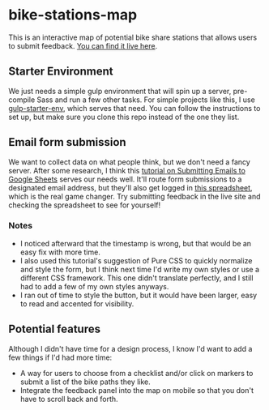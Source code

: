 # bike-stations-map
This is an interactive map of potential bike share stations that allows users to submit feedback. [You can find it live here](https://bike-stations-map-kwalker.netlify.com/).

## Starter Environment
We just needs a simple gulp environment that will spin up a server, pre-compile Sass and run a few other tasks. For simple projects like this, I use [gulp-starter-env](https://github.com/una/gulp-starter-env
), which serves that need. You can follow the instructions to set up, but make sure you clone this repo instead of the one they list.

## Email form submission
We want to collect data on what people think, but we don't need a fancy server. After some research, I think this [tutorial on Submitting Emails to Google Sheets](https://github.com/dwyl/learn-to-send-email-via-google-script-html-no-server
) serves our needs well. It'll route form submissions to a designated email address, but they'll also get logged in [this spreadsheet](https://docs.google.com/spreadsheets/d/1JMICpFkrbPD09BMSx19zjDElKsM6BMoPY-hYQ1ZaACw/edit?usp=sharing), which is the real game changer. Try submitting feedback in the live site and checking the spreadsheet to see for yourself!

### Notes
- I noticed afterward that the timestamp is wrong, but that would be an easy fix with more time.
- I also used this tutorial's suggestion of Pure CSS to quickly normalize and style the form, but I think next time I'd write my own styles or use a different CSS framework. This one didn't translate perfectly, and I still had to add a few of my own styles anyways.
- I ran out of time to style the button, but it would have been larger, easy to read and accented for visibility.

## Potential features
Although I didn't have time for a design process, I know I'd want to add a few things if I'd had more time:

- A way for users to choose from a checklist and/or click on markers to submit a list of the bike paths they like.
- Integrate the feedback panel into the map on mobile so that you don't have to scroll back and forth.
